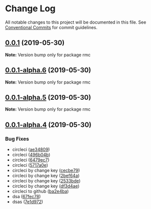 # Change Log

All notable changes to this project will be documented in this file.
See [Conventional Commits](https://conventionalcommits.org) for commit guidelines.

## [0.0.1](https://github.com/doxiaodong/rmc/compare/v0.0.1-alpha.6...v0.0.1) (2019-05-30)

**Note:** Version bump only for package rmc





## [0.0.1-alpha.6](https://github.com/doxiaodong/rmc/compare/v0.0.1-alpha.5...v0.0.1-alpha.6) (2019-05-30)

**Note:** Version bump only for package rmc





## [0.0.1-alpha.5](https://github.com/doxiaodong/rmc/compare/v0.0.1-alpha.4...v0.0.1-alpha.5) (2019-05-30)

**Note:** Version bump only for package rmc





## [0.0.1-alpha.4](https://github.com/doxiaodong/rmc/compare/v0.0.1-alpha.3...v0.0.1-alpha.4) (2019-05-30)


### Bug Fixes

* circleci ([ae34809](https://github.com/doxiaodong/rmc/commit/ae34809))
* circleci ([496b04b](https://github.com/doxiaodong/rmc/commit/496b04b))
* circleci ([6479ec7](https://github.com/doxiaodong/rmc/commit/6479ec7))
* circleci ([5717a0e](https://github.com/doxiaodong/rmc/commit/5717a0e))
* circleci by change key ([cecbe79](https://github.com/doxiaodong/rmc/commit/cecbe79))
* circleci by change key ([2bef64a](https://github.com/doxiaodong/rmc/commit/2bef64a))
* circleci by change key ([2533bde](https://github.com/doxiaodong/rmc/commit/2533bde))
* circleci by change key ([df3d4ae](https://github.com/doxiaodong/rmc/commit/df3d4ae))
* circleci to github ([ba2e4ba](https://github.com/doxiaodong/rmc/commit/ba2e4ba))
* dsa ([67fec78](https://github.com/doxiaodong/rmc/commit/67fec78))
* dsas ([7e1d972](https://github.com/doxiaodong/rmc/commit/7e1d972))
